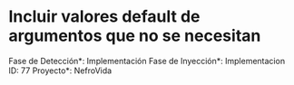 # Incluir valores default de argumentos que no se necesitan

Fase de Detección*: Implementación
Fase de Inyección*: Implementacion
ID: 77
Proyecto*: NefroVida